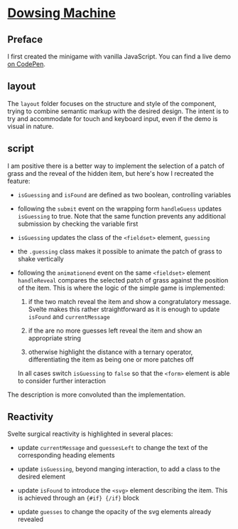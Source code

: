 # [Dowsing Machine](https://svelte.dev/repl/77a677bc6ecc466d86769369913fea7d?version=3.44.3)

## Preface

I first created the minigame with vanilla JavaScript. You can find a live demo [on CodePen](https://codepen.io/borntofrappe/full/qGeyqN).

## layout

The `layout` folder focuses on the structure and style of the component, trying to combine semantic markup with the desired design. The intent is to try and accommodate for touch and keyboard input, even if the demo is visual in nature.

## script

I am positive there is a better way to implement the selection of a patch of grass and the reveal of the hidden item, but here's how I recreated the feature:

- `isGuessing` and `isFound` are defined as two boolean, controlling variables

- following the `submit` event on the wrapping form `handleGuess` updates `isGuessing` to true. Note that the same function prevents any additional submission by checking the variable first

- `isGuessing` updates the class of the `<fieldset>` element, `guessing`

- the `.guessing` class makes it possible to animate the patch of grass to shake vertically

- following the `animationend` event on the same `<fieldset>` element `handleReveal` compares the selected patch of grass against the position of the item. This is where the logic of the simple game is implemented:

  1. if the two match reveal the item and show a congratulatory message. Svelte makes this rather straightforward as it is enough to update `isFound` and `currentMessage`

  2. if the are no more guesses left reveal the item and show an appropriate string

  3. otherwise highlight the distance with a ternary operator, differentiating the item as being one or more patches off

  In all cases switch `isGuessing` to `false` so that the `<form>` element is able to consider further interaction

The description is more convoluted than the implementation.

## Reactivity

Svelte surgical reactivity is highlighted in several places:

- update `currentMessage` and `guessesLeft` to change the text of the corresponding heading elements

- update `isGuessing`, beyond manging interaction, to add a class to the desired element

- update `isFound` to introduce the `<svg>` element describing the item. This is achieved through an `{#if} {/if}` block

- update `guesses` to change the opacity of the svg elements already revealed
